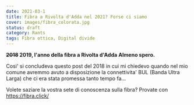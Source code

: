 ```yaml
---
date: 2021-03-1
title: Fibra a Rivolta d'Adda nel 2021? Forse ci siamo
cover: images/fibra_colorata.jpg
status: draft
category: Rants
tags: Fibra ottica, Digital divide
---
```



**~~2018~~ 2019, l'anno della fibra a Rivolta d'Adda**
**Almeno spero.**

Cosi' si concludeva questo post del 2018 in cui mi chiedevo quando nel mio comune avremmo avuto a disposizione la connettivita' BUL (Banda Ultra Larga) che ci era stata promessa tanto tempo fa...

Volete saziare la vostra sete di conoscenza sulla fibra? Provate con https://fibra.click/


